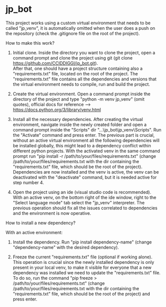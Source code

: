 # jp_bot

This project works using a custom virtual environment that needs to be called "jp_venv", it is automatically omitted when the user does a push on the repository (check the .gitignore file on the root of the project).

How to make this work?

1.  Initial clone.
    Inside the directory you want to clone the project, open a command prompt and clone the project using git (git clone https://github.com/CCIDDIGGI/jp_bot.git).  
    After that, one should have a project structure containing also a "requirements.txt" file, located on the root of the project.
    The "requirements.txt" file contains all the dependencies and versions that the virtual environment needs to compile, run and build the project.

2.  Create the virtual environment.
    Open a command prompt inside the directory of the project and type "python -m venv jp_venv" (omit quotes), official docs for reference --> https://docs.python.org/3/library/venv.html

3.  Install all the necessary dependencies.
    After creating the virtual environment, navigate inside the newly created folder and open a command prompt inside the "Scripts" dir "...\jp_bot\jp_venv\Scripts".
    Run the "Activate" command and press enter. 
    The previous part is crucial, without an active virtual environment all the following dependencies will be installed globally, this might lead to a dependency conflict within different python projects.
    With the activated venv in the same command prompt run "pip install -r /path/to/your/files/requirements.txt" (change /path/to/your/files/requirements.txt with the dir containing the "requirements.txt" file, which should be the root of the project).
    Dependencies are now installed and the venv is active, the venv can be deactivated with the "deactivate" command, but it is needed active for step number 4.

4.  Open the project using an ide (visual studio code is recommended).
    With an active venv, on the bottom right of the ide window, right to the "Select language mode" tab select the "jp_venv" interpreter.
    The previous operation should fix all the issues correlated to dependencies and the environment is now operative.

How to install a new dependency?

With an active environment:

1.  Install the dependency.
    Run "pip install dependency-name" (change "dependency-name" with the desired dependency).

2.  Freeze the current "requirements.txt" file (optional if working alone).
    This operation is crucial since the newly installed dependency is only present in your local venv, to make it visible for everyone that a new dependency was installed we need to update the "requirements.txt" file.
    To do so, run the command "pip freeze > /path/to/your/files/requirements.txt" (change /path/to/your/files/requirements.txt with the dir containing the "requirements.txt" file, which should be the root of the project) and press enter.